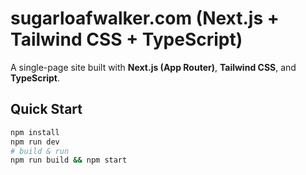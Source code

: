 # sugarloafwalker.com (Next.js + Tailwind CSS + TypeScript)

A single-page site built with **Next.js (App Router)**, **Tailwind CSS**, and **TypeScript**.

## Quick Start

```bash
npm install
npm run dev
# build & run
npm run build && npm start
```